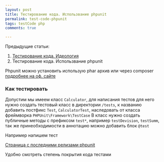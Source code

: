 ```yaml
--- 
layout: post 
title: Тестирование кода. Использвание phpunit
permalink: test-code-phpunit
tags: testCode php
comments: true

--- 
```


Предыдущие статьи:

1. [Тестирование кода. Идеология](http://lexusalex.ru/test-code-ideology)
2. Тестирование кода. Использвание phpunit

Phpunit можно установить использую phar архив или через composer [подробнее на оф. сайте](https://phpunit.de/getting-started/phpunit-7.html)

### Как тестировать

Допустим мы имеем класс `Calculator`, для написания тестов для него нужно создать тестовый класс в директории `/tests`,
к названию добавить постфикс `Test`, `CalculatorTest`, наследовать от класса фреймворка `PHPUnit\Framework\TestCase`
В класс нужно создать публичные методы с префиксом `test*`, например `testDevision`, `testSumm`, так же принеобходимости
в аннотацию можно добавить блок `@test`

Например напишем тест



[Страница с последними релизами phpunit](https://phar.phpunit.de/)




Удобно смотреть степень покрытия кода тестами
